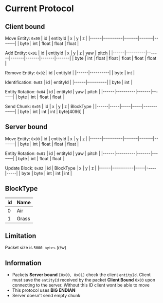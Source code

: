 # Current Protocol

## Client bound
Move Entity: `0x00`
| id   | entityId | x     | y     | z     |
|------|----------|-------|-------|-------|
| byte | int      | float | float | float |


Add Entity: `0x01`
| id   | entityId | x     | y     | z     | yaw   | pitch |
|------|----------|-------|-------|-------|-------|-------|
| byte | int      | float | float | float | float | float |

Remove Entity: `0x02`
| id   | entityId |
|------|----------|
| byte | int      |

Identification: `0x03`
| id   | entityId |
|------|----------|
| byte | int      |

Entity Rotation: `0x04`
| id   | entityId | yaw   | pitch |
|------|----------|-------|-------|
| byte | int      | float | float |

Send Chunk: `0x05`
| id   | x   | y   | z   | BlockType  |
|------|-----|-----|-----|------------|
| byte | int | int | int | byte[4096] |

## Server bound
Move Entity: `0x00`
| id   | entityId | x     | y     | z     |
|------|----------|-------|-------|-------|
| byte | int      | float | float | float |

Entity Rotation: `0x01`
| id   | entityId | yaw   | pitch |
|------|----------|-------|-------|
| byte | int      | float | float |

Update Block: `0x02`
| id   | BlockType | x   | y   | z   |
|------|-----------|-----|-----|-----|
| byte | byte      | int | int | int |

## BlockType
| id | Name  |
|----|-------|
| 0  | Air   |
| 1  | Grass |


## Limitation
Packet size is `5000 bytes` (r/w)

## Information
- Packets **Server bound** `[0x00, 0x01]` check the client `entityId`. Client must save the `entityId` received by the packet **Client Bound** `0x03` upon connecting to the server. Without this ID client wont be able to move
- This protocol uses **BIG ENDIAN**
- Server doesn't send empty chunk
